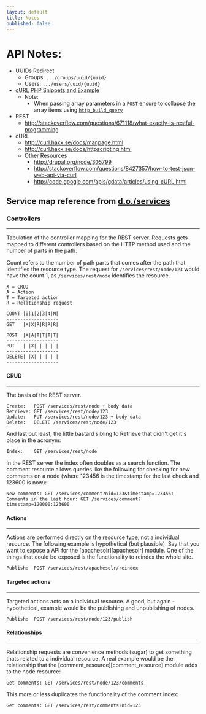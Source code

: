 ```yaml
---
layout: default
title: Notes
published: false
---
```


# API Notes:

*  UUIDs Redirect
   *  Groups: `.../groups/uuid/{uuid}`
   *  Users:  `.../users/uuid/{uuid}`
*  [cURL PHP Snippets and Example](https://gist.github.com/10c96e8621540bbc9ec4)
   *  Note:
      *  When passing array parameters in a `POST` ensure to collapse the array items using [`http_build_query`](http://php.net/manual/en/function.http-build-query.php)
*  REST
   *  http://stackoverflow.com/questions/671118/what-exactly-is-restful-programming
*  cURL
   *  http://curl.haxx.se/docs/manpage.html
   *  http://curl.haxx.se/docs/httpscripting.html
   *  Other Resources
      *  http://drupal.org/node/305799
      *  http://stackoverflow.com/questions/8427357/how-to-test-json-web-api-via-curl
      *  http://code.google.com/apis/gdata/articles/using_cURL.html

## Service map reference from [d.o./services](http://drupalcode.org/project/services.git/blob_plain/refs/heads/6.x-3.x:/servers/rest_server/README.markdown)

### Controllers
-------------------

Tabulation of the controller mapping for the REST server. Requests gets mapped to different controllers based on the HTTP method used and the number of parts in the path.

Count refers to the number of path parts that comes after the path that identifies the resource type. The request for `/services/rest/node/123` would have the count 1, as `/services/rest/node` identifies the resource.

    X = CRUD
    A = Action
    T = Targeted action
    R = Relationship request

    COUNT |0|1|2|3|4|N|
    -------------------
    GET   |X|X|R|R|R|R|
    -------------------
    POST  |X|A|T|T|T|T|
    -------------------
    PUT   | |X| | | | |
    -------------------
    DELETE| |X| | | | |
    -------------------

#### CRUD
-------------------

The basis of the REST server.

    Create:   POST /services/rest/node + body data
    Retrieve: GET /services/rest/node/123
    Update:   PUT /services/rest/node/123 + body data
    Delete:   DELETE /services/rest/node/123

And last but least, the little bastard sibling to Retrieve that didn't get it's place in the acronym: 

    Index:    GET /services/rest/node

In the REST server the index often doubles as a search function. The comment resource allows queries like the following for checking for new comments on a node (where 123456 is the timestamp for the last check and 123600 is now):

    New comments: GET /services/comment?nid=123&timestamp=123456:
    Comments in the last hour: GET /services/comment?timestamp=120000:123600

#### Actions
-------------------

Actions are performed directly on the resource type, not a individual resource. The following example is hypothetical (but plausible). Say that you want to expose a API for the [apachesolr][apachesolr] module. One of the things that could be exposed is the functionality to reindex the whole site.

    Publish:  POST /services/rest/apachesolr/reindex

#### Targeted actions
-------------------

Targeted actions acts on a individual resource. A good, but again - hypothetical, example would be the publishing and unpublishing of nodes. 

    Publish:  POST /services/rest/node/123/publish

#### Relationships
-------------------

Relationship requests are convenience methods (sugar) to get something thats related to a individual resource. A real example would be the relationship that the [comment_resource][comment_resource] module adds to the node resource:

    Get comments: GET /services/rest/node/123/comments

This more or less duplicates the functionality of the comment index:

    Get comments: GET /services/rest/comments?nid=123

